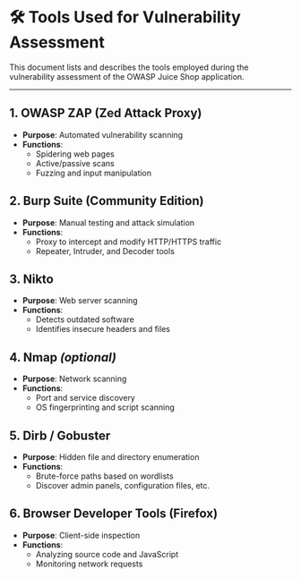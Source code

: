 # 🛠 Tools Used for Vulnerability Assessment

This document lists and describes the tools employed during the vulnerability assessment of the OWASP Juice Shop application.

---

## 1. OWASP ZAP (Zed Attack Proxy)
- **Purpose**: Automated vulnerability scanning
- **Functions**:
  - Spidering web pages
  - Active/passive scans
  - Fuzzing and input manipulation

## 2. Burp Suite (Community Edition)
- **Purpose**: Manual testing and attack simulation
- **Functions**:
  - Proxy to intercept and modify HTTP/HTTPS traffic
  - Repeater, Intruder, and Decoder tools

## 3. Nikto
- **Purpose**: Web server scanning
- **Functions**:
  - Detects outdated software
  - Identifies insecure headers and files

## 4. Nmap *(optional)*
- **Purpose**: Network scanning
- **Functions**:
  - Port and service discovery
  - OS fingerprinting and script scanning

## 5. Dirb / Gobuster
- **Purpose**: Hidden file and directory enumeration
- **Functions**:
  - Brute-force paths based on wordlists
  - Discover admin panels, configuration files, etc.

## 6. Browser Developer Tools (Firefox)
- **Purpose**: Client-side inspection
- **Functions**:
  - Analyzing source code and JavaScript
  - Monitoring network requests
